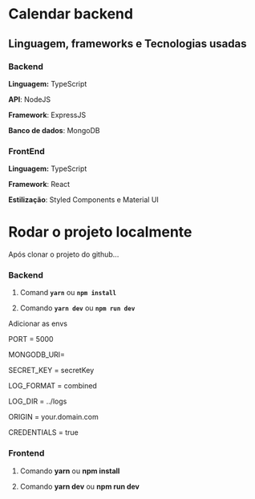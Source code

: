 # Calendar backend

## Linguagem, frameworks e Tecnologias usadas

### Backend

**Linguagem:** TypeScript

**API**: NodeJS

**Framework**: ExpressJS

**Banco de dados**: MongoDB

### FrontEnd

**Linguagem:** TypeScript

**Framework**: React

**Estilização**: Styled Components e Material UI

# Rodar o projeto localmente

Após clonar o projeto do github...

### Backend

1. Comand **`yarn`** ou **`npm install`**

2. Comando **`yarn dev`** ou **`npm run dev`**

Adicionar as envs

PORT = 5000

MONGODB_URI=

SECRET_KEY = secretKey

LOG_FORMAT = combined

LOG_DIR = ../logs

ORIGIN = your.domain.com

CREDENTIALS = true

### Frontend

1. Comando **yarn** ou **npm install**

2. Comando **yarn dev** ou **npm run dev**
